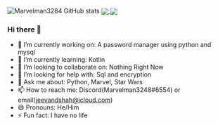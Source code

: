 ![Marvelman3284 GitHub stats](https://github-readme-stats.vercel.app/api?username=marvelman3284&show_icons=true&theme=blue-green)
<a href="https://github.com/marvelman3284/Python-Password-Manager">
  <img align="center" src="https://github-readme-stats.vercel.app/api/pin/?username=marvelman3284&repo=Python-Password-Manager" />
</a>
<a href="https://github.com/marvelman3284/Python-Password-Manager">
  <img align="center" src="https://github-readme-stats.vercel.app/api/pin/?username=anuraghazra&repo=convoychat" />
</a>
### Hi there 👋

- 🔭 I’m currently working on: A password manager using python and mysql
- 🌱 I’m currently learning: Kotlin
- 👯 I’m looking to collaborate on: Nothing Right Now
- 🤔 I’m looking for help with: Sql and encryption
- 💬 Ask me about: Python, Marvel, Star Wars
- 📫 How to reach me: Discord(Marvelman3248#6554) or email(jeevandshah@icloud.com)
- 😄 Pronouns: He/Him
- ⚡ Fun fact: I have no life
